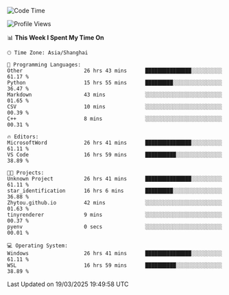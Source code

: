 <!--START_SECTION:waka-->
![Code Time](http://img.shields.io/badge/Code%20Time-2%2C431%20hrs%209%20mins-blue)

![Profile Views](http://img.shields.io/badge/Profile%20Views-1-blue)

📊 **This Week I Spent My Time On** 

```text
🕑︎ Time Zone: Asia/Shanghai

💬 Programming Languages: 
Other                    26 hrs 43 mins      ███████████████░░░░░░░░░░   61.17 % 
Python                   15 hrs 55 mins      █████████░░░░░░░░░░░░░░░░   36.47 % 
Markdown                 43 mins             ░░░░░░░░░░░░░░░░░░░░░░░░░   01.65 % 
CSV                      10 mins             ░░░░░░░░░░░░░░░░░░░░░░░░░   00.39 % 
C++                      8 mins              ░░░░░░░░░░░░░░░░░░░░░░░░░   00.31 % 

🔥 Editors: 
MicrosoftWord            26 hrs 41 mins      ███████████████░░░░░░░░░░   61.11 % 
VS Code                  16 hrs 59 mins      ██████████░░░░░░░░░░░░░░░   38.89 % 

🐱‍💻 Projects: 
Unknown Project          26 hrs 41 mins      ███████████████░░░░░░░░░░   61.11 % 
star_identification      16 hrs 6 mins       █████████░░░░░░░░░░░░░░░░   36.88 % 
Zhytou.github.io         42 mins             ░░░░░░░░░░░░░░░░░░░░░░░░░   01.63 % 
tinyrenderer             9 mins              ░░░░░░░░░░░░░░░░░░░░░░░░░   00.37 % 
pyenv                    0 secs              ░░░░░░░░░░░░░░░░░░░░░░░░░   00.01 % 

💻 Operating System: 
Windows                  26 hrs 41 mins      ███████████████░░░░░░░░░░   61.11 % 
WSL                      16 hrs 59 mins      ██████████░░░░░░░░░░░░░░░   38.89 % 
```


 Last Updated on 19/03/2025 19:49:58 UTC
<!--END_SECTION:waka-->